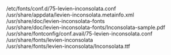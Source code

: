 /etc/fonts/conf.d/75-levien-inconsolata.conf  
/usr/share/appdata/levien-inconsolata.metainfo.xml  
/usr/share/doc/levien-inconsolata-fonts  
/usr/share/doc/levien-inconsolata-fonts/Inconsolata-sample.pdf  
/usr/share/fontconfig/conf.avail/75-levien-inconsolata.conf  
/usr/share/fonts/levien-inconsolata  
/usr/share/fonts/levien-inconsolata/Inconsolata.ttf  
